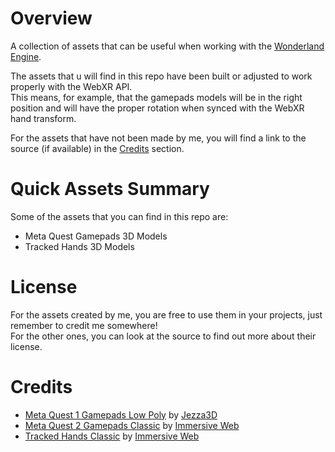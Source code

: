 # Overview

A collection of assets that can be useful when working with the [Wonderland Engine](https://wonderlandengine.com/).  

The assets that u will find in this repo have been built or adjusted to work properly with the WebXR API.  
This means, for example, that the gamepads models will be in the right position and will have the proper rotation when synced with the WebXR hand transform.

For the assets that have not been made by me, you will find a link to the source (if available) in the [Credits](#credits) section.

# Quick Assets Summary

Some of the assets that you can find in this repo are:
  - Meta Quest Gamepads 3D Models
  - Tracked Hands 3D Models

# License
For the assets created by me, you are free to use them in your projects, just remember to credit me somewhere!  
For the other ones, you can look at the source to find out more about their license.

  
# Credits
  - [Meta Quest 1 Gamepads Low Poly](https://github.com/SignorPipo/wle-assets/tree/main/wle_assets/assets/models/gamepads/meta_quest_1/low_poly) by [Jezza3D](https://sketchfab.com/Jezza3D)
  - [Meta Quest 2 Gamepads Classic](https://github.com/SignorPipo/wle-assets/tree/main/wle_assets/assets/models/gamepads/meta_quest_2/classic) by [Immersive Web](https://github.com/immersive-web)
  - [Tracked Hands Classic](https://github.com/SignorPipo/wle-assets/tree/main/wle_assets/assets/models/tracked_hands/classic) by [Immersive Web](https://github.com/immersive-web)
